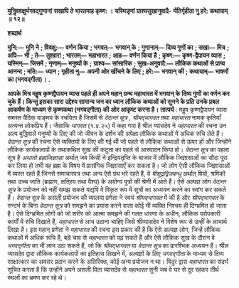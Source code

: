 **मुनिॢववक्षुर्भगवद्गुणानां** **सखापि ते भारतमाह कृष्ण: ।** **यस्मिन्नृणां ग्राश्यसुखानुवादै-** **र्मतिर्गृहीता नु हरे: कथायाम् ॥ १२॥** 

**शब्दार्थ** 

**मुनि:—** **मुनि ने** **; विवक्षु:—** **वर्णन किया** **; भगवत्—** **भगवान् के** **; गुणानाम्—** **दिव्य गुणों का** **; सखा—** **मित्र** **; अपि—** **भी** **; ते—** **तुश्हारा** **; भारतम्—** **महाभारत** **; आह—** **वर्णन किया है** **; कृष्ण:—** **कृष्ण-द्वैपायन व्यास** **; यस्मिन्—** **जिसमें** **; नृणाम्—** **मनुष्यों के** **;** **ग्राश्य—** **सांसारिक** **; सुख-अनुवादै:—** **लौकिक कथाओं से प्राप्य आनन्द** **; मति:—** **ध्यान** **; गृहीता नु—** **अपनी ओर खींचने के** **लिए** **; हरे:—** **भगवान् की** **; कथायाम्—** **भाषणों का (भगवद्गीता)।** **.** 

**आपके मित्र महॢष कृष्णद्वैपायन व्यास पहले ही अपने महान् ग्रन्थ महाभारत में भगवान् के** **दिव्य गुणों का वर्णन कर चुके हैं। किन्तु इसका सारा उद्देश्य सामान्य जन का ध्यान लौकिक** **कथाओं को सुनने के प्रति उनके प्रबल आकर्षण के माध्यम से कृष्णकथा (भगवद्गीता) की** **ओर आकृष्ट करना है।** **तात्पर्य** : महॢष कृष्णद्वैपायन व्यास समस्त वैदिक वाङ्मय के रचयिता हैं जिसमें से *वेदान्त सूत्र* , *श्रीमद्भागवत* तथा *महाभारत* नामक कृतियाँ अत्यन्त लोकप्रिय हैं। जैसाकि *भागवत* (१.४.२५) में कहा गया है श्रील व्यासदेव ने *महाभारत* की रचना उन अल्प बुद्धिवाले मनुष्यों के लिए की जो जीवन के दर्शन की अपेक्षा लौकिक कथाओं में अधिक रुचि लेते हैं। *वेदान्त सूत्र* की रचना ऐसे व्यक्तियों के लिए की गई थी जो पहले से लौकिक कथाओं से ऊपर हों और जिन्होंने लौकिक कार्यकलापों के तथाकथित सुख की कटुता का पहले से आस्वादन किया हो। *वेदान्त सूत्र* का पहला सूत्र है *अथातो* *ब्रह्मजिज्ञासा* अर्थात् जब किसी ने इन्द्रियतृप्ति के बाजार में लौकिक जिज्ञासाओं का सौदा पूरा कर लिया हो तभी वह ब्रह्म के विषय में प्रासंगिक जिज्ञासाएँ कर सकता है। जो लोग ऐसी लौकिक जिज्ञासाओं में व्यस्त रहते हैं जिनसे समाचारपत्र तथा अन्य ऐसे ग्रंथ भरे रहते हैं, वे *षीशूद्रद्विजबन्धु*  अर्थात् षियों, श्रमिकों तथा उच्च जाति (ब्राह्मण, क्षति्रय तथा वैश्य) के अयोग्य पुत्रों की श्रेणी में आते हैं। ऐसे अल्पज्ञ लोग *वेदान्त सूत्र* के प्रयोजन को नहीं समझ सकते यद्यपि वे विकृत रूप में सूत्रों का अध्ययन करने का स्वांग कर सकते हैं। *वेदान्त सूत्र* के असली प्रयोजन की व्यालया प्रणेता ने स्वयं *श्रीमद्भागवत* में की है और *श्रीमद्भागवत* के सन्दर्भ के बिना *वेदान्त सूत्र* को समझने का प्रयास करने वाला कोई भी व्यक्ति निश्चय ही दिग्भ्रमित हो जाता है। ऐसे दिग्भ्रमित लोगों को जो शरीर को आत्मा समझने की गलत धारणा के अधीन, लौकिक परोपकारी कार्यों में रुचि दिखाते हैं, *महाभारत* से लाभ उठाना चाहिए जिसे श्रीव्यासदेव ने विशेष रूप से उन्हीं के लाभार्थ लिखा है। इस महान् प्रणेता ने *महाभारत* की रचना इस प्रकार की है कि ऐसे अल्पज्ञ लोग, जिन्हें लौकिक कथाओं में अधिक रूचि है, बड़े चाव से *महाभारत* को पढ़ सकते हैं और ऐसे लौकिक सुख के दौरान वे *भगवद्गीता* का भी लाभ उठा सकते हैं, जो कि *श्रीमद्भागवत* या *वेदान्त सूत्र* का प्रारश्भिक अध्ययन है। श्रील व्यासदेव द्वारा लौकिक कार्यकलापों का इतिहास लिखने में, अल्पज्ञों के लिए *भगवद्गीता* के माध्यम से दिव्य साक्षात्कार का अवसर प्रदान करने के अतिरिक्त, कोई अन्य प्रयोजन न था। विदुर द्वारा *महाभारत* का संदर्भ सूचित करता है कि उन्होंने अपने असली पिता व्यासदेव से *महाभारत* सुनी जब वे घर से दूर रहकर तीर्थ स्थलों का भ्रमण कर रहे थे।  